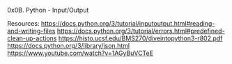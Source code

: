 0x0B. Python - Input/Output

Resources:	https://docs.python.org/3/tutorial/inputoutput.html#reading-and-writing-files
		https://docs.python.org/3/tutorial/errors.html#predefined-clean-up-actions
		https://histo.ucsf.edu/BMS270/diveintopython3-r802.pdf
		https://docs.python.org/3/library/json.html
		https://www.youtube.com/watch?v=1AGyBuVCTeE

